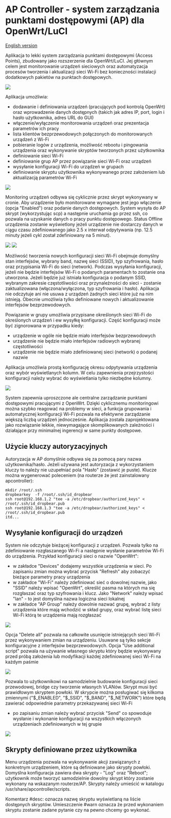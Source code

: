 # AP Controller - system zarządzania punktami dostępowymi (AP) dla OpenWrt/LuCI
 
[English version](README.md)
 
Aplikacja to lekki system zarządzania punktami dostępowymi (Access Points), zbudowany jako rozszerzenie dla OpenWrt/LuCI. Jej głównym celem jest monitorowanie urządzeń sieciowych oraz automatyzacja procesów tworzenia i aktualizacji sieci Wi-Fi bez konieczności instalacji dodatkowych pakietów na punktach dostępowych.
 
<img src="https://raw.githubusercontent.com/obsy/apcontroller/refs/heads/main/img/tab-devices.png">
 
Aplikacja umożliwia:
- dodawanie i definiowania urządzeń (pracujących pod kontrolą OpenWrt) oraz wprowadzenie danych dostępnych (takich jak adres IP, port, login i hasło użytkownika, adres URL do GUI)
- włączenie/wyłączenie monitorowania urządzeń oraz prezentacja parametrów ich pracy
- lista klientów bezprzewodowych połączonych do monitorowanych urządzeń z Wi-Fi
- pobieranie logów z urządzenia, możliwość rebootu i pingowania urządzenia oraz wykonywanie skryptów tworzonych przez użytkownika
- definiowanie sieci Wi-Fi
- definiowanie grup AP przez powiązanie sieci Wi-Fi oraz urządzeń
- wysyłanie konfiguracji Wi-Fi do urządzeń w grupach
- definiowanie skryptu użytkownika wykonywanego przez założeniem lub aktualizacją parametrów Wi-Fi
 
<img src="https://raw.githubusercontent.com/obsy/apcontroller/refs/heads/main/img/tab-devices-edit.png">
 
Monitoring urządzeń odbywa się cyklicznie przez skrypt wykonywany w cronie. Aby urządzenie było monitorowane wymagane jest jego włączenie (opcja "Enabled") oraz podanie danych dostępowych. System wysyła do AP skrypt (wykorzystując scp) a następnie uruchamia go przez ssh, co pozwala na uzyskanie danych o pracy punktu dostępowego. Status Offline urządzenia zostanie wyświetlony jeżeli urządzenie nie dostarczy danych w ciągu czasu zdefiniowanego jako 2.5 x interwał odpytywania (np. 12.5 minuty jeżeli cykl został zdefiniowany na 5 minut).
 
<img src="https://raw.githubusercontent.com/obsy/apcontroller/refs/heads/main/img/tab-wifi.png">
 
<img src="https://raw.githubusercontent.com/obsy/apcontroller/refs/heads/main/img/tab-wifi-edit.png">
 
Możliwość tworzenia nowych konfiguracji sieci Wi-Fi obejmuje domyślny stan interfejsów, wybrany band, nazwę sieci (SSID), typ szyfrowania, hasło oraz przypisania Wi-Fi do sieci (network). Podczas wysyłania konfiguracji, jeżeli nie będzie interfejsów Wi-Fi o podanych paramentach to zostanie ona utworzona. Jeżeli będzie już istniała konfiguracja o podanym SSID, wybranym zakresie częstotliwości oraz przynależności do sieci - zostanie zaktualizowana (włączona/wyłączona, typ szyfrowania i hasło).
Aplikacja nie odczytuje ani nie usuwa z urządzeń żadnych sieci które już na nim istnieją. Obecnie umożliwia tylko definiowane nowych i aktualizowanie interfejsów bezprzewodowych.
 
Powiązanie w grupy umożliwia przypisane określonych sieci Wi-Fi do określonych urządzeń i ew wysyłkę konfiguracji. Część konfiguracji może być zignorowana w przypadku kiedy:
- urządzenie w ogóle nie będzie miało interfejsów bezprzewodowych
- urządzenie nie będzie miało interfejsów radiowych wybranej częstotliwości
- urządzenie nie będzie miało zdefiniowanej sieci (network) o podanej nazwie
 
Aplikacja umożliwia prostą konfigurację okresu odpytywania urządzenia oraz wybór wyświetlanych kolumn. W celu zapewnienia przejrzystości konfiguracji należy wybrać do wyświetlania tylko niezbędne kolumny.
 
<img src="https://raw.githubusercontent.com/obsy/apcontroller/refs/heads/main/img/tab-settings.png">
 
System zapewnia uproszczone ale centralne zarządzanie punktami dostępowymi pracującymi z OpenWrt. Dzięki cyklicznemu monitoringowi można szybko reagować na problemy w sieci, a funkcja grupowania i automatycznej konfiguracji Wi-Fi pozwala na efektywne zarządzanie większą liczbą urządzeń jednocześnie. Aplikacja została zaprojektowana jako rozwiązanie lekkie, niewymagające skomplikowanych zależności i działające przy minimalnej ingerencji w same punkty dostępowe.

## Użycie kluczy autoryzacyjnych

Autoryzacja w AP domyślnie odbywa się za pomocą pary nazwa użytkownika/hasło. Jeżeli używana jest autoryzacja z wykorzystaniem kluczy to należy nie uzupełniać pola "Hasło" (zostawić je puste). Klucze można wygenerować poleceniem (na routerze że jest zainstalowany apcontroller):
```
mkdir /root/.ssh
dropbearkey  -f /root/.ssh/id_dropbear
ssh root@192.168.1.2 "tee -a /etc/dropbear/authorized_keys" < /root/.ssh/id_dropbear.pub
ssh root@192.168.1.3 "tee -a /etc/dropbear/authorized_keys" < /root/.ssh/id_dropbear.pub
itd...
```
## Wysyłanie konfiguracji do urządzeń
System nie odczytuje bieżącej konfiguracji z urządzeń. Pozwala tylko na zdefiniowanie rozgłaszanego Wi-Fi a następnie wysłanie parametrów Wi-Fi do urządzenia. Przykład konfiguracji sieci o nazwie "OpenWrt":
- w zakładce "Devices" dodajemy wszystkie urządzenia w sieci. Po zapisaniu zmian można wybrać przycisk "Refresh" aby zobaczyć bieżące parametry pracy urządzenia
- w zakładce "Wi-Fi" należy zdefiniować sieć o dowolnej nazwie, jako "SSID" należy wpisać "OpenWrt", określić pasma na których ma się rozgłaszać oraz typ szyfrowania i klucz. Jako "Network" należy wpisać "lan" - to jest domyślna nazwa logiczna sieci lokalnej 
- w zakładce "AP Group" należy dowolnie nazwać grupę, wybrać z listy urządzenia które mają wchodzić w skład grupy, oraz wybrać listę sieci Wi-Fi którą te urządzenia mają rozgłaszać
 
<img src="https://raw.githubusercontent.com/obsy/apcontroller/refs/heads/main/img/tab-apgroup-edit.png">
 
Opcja "Delete all" pozwala na całkowite usunięcie istniejących sieci Wi-Fi przez wykonywaniem zmian na urządzeniu. Usuwane są tylko sekcje konfiguracyjne z interfejsów bezprzewodowych.
Opcja "Use additional script" pozwala na używanie własnego skryptu który będzie wykonywany przed próbą założenia lub modyfikacji każdej zdefiniowanej sieci Wi-Fi na każdym paśmie
 
<img src="https://raw.githubusercontent.com/obsy/apcontroller/refs/heads/main/img/tab-additionalscript.png">
 
Pozwala to użytkownikowi na samodzielnie budowanie konfiguracji sieci przewodowej, bridge czy tworzenie własnych VLANów. Skrypt musi być prawidłowym skryptem powłoki. W skrypcie można posługiwać się kilkoma zmiennymi ("$_ENABLED", "$_SSID", "$_BAND", "$_NETWORK") które będą zawierać odpowiednie parametry przekazywanej sieci Wi-Fi
- po zapisaniu zmian należy wybrać przycisk "Send" co spowoduje wysłanie i wykonanie konfiguracji na wszystkich włączonych urządzeniach zdefiniowanych w tej grupie
 
<img src="https://raw.githubusercontent.com/obsy/apcontroller/refs/heads/main/img/tab-apgroup.png">
 
## Skrypty definiowane przez użytkownika
Menu urządzenia pozwala na wykonywanie akcji zawiązanych z konkretnym urządzeniem, które są definiowane jako skrypty powłoki. Domyślna konfiguracja zawiera dwa skrypty - "Log" oraz "Reboot"; użytkownik może tworzyć samodzielnie dowolny skrypt który zostanie wykonany na wskazanym routerze/AP. Skrypty należy umieścić w katalogu /usr/share/apcontroller/scripts.

Komentarz #desc: oznacza nazwę skryptu wyświetlaną na liście dostępnych skryptów. Umieszczenie #warn oznacza że przed wykonaniem skryptu zostanie zadane pytanie czy na pewno chcemy go wykonać.
